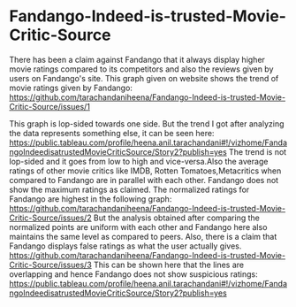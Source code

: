 # Fandango-Indeed-is-trusted-Movie-Critic-Source
There has been a claim against Fandango that it always display higher movie ratings compared to its competitors and also the reviews given by users on Fandango's site. 
This graph given on website shows the trend of movie ratings given by Fandango:
https://github.com/tarachandaniheena/Fandango-Indeed-is-trusted-Movie-Critic-Source/issues/1

This graph is lop-sided towards one side. But the trend I got after analyzing the data represents something else, it can be seen here:
https://public.tableau.com/profile/heena.anil.tarachandani#!/vizhome/FandangoIndeedisatrustedMovieCriticSource/Story2?publish=yes
The trend is not lop-sided and it goes from low to high and vice-versa.Also the average ratings of other movie critics like IMDB, Rotten Tomatoes,Metacritics when compared to Fandango are in parallel with each other. Fandango does not show the maximum ratings as claimed.
The normalized ratings for Fandango are highest in the following graph:
https://github.com/tarachandaniheena/Fandango-Indeed-is-trusted-Movie-Critic-Source/issues/2
But the analysis obtained after comparing the normalized points are uniform with each other and Fandango here also maintains the same level as compared to peers. Also, there is a claim that Fandango displays false ratings as what the user actually gives. 
https://github.com/tarachandaniheena/Fandango-Indeed-is-trusted-Movie-Critic-Source/issues/3
This can be shown here that the lines are overlapping and hence Fandango does not show suspicious ratings:
https://public.tableau.com/profile/heena.anil.tarachandani#!/vizhome/FandangoIndeedisatrustedMovieCriticSource/Story2?publish=yes

